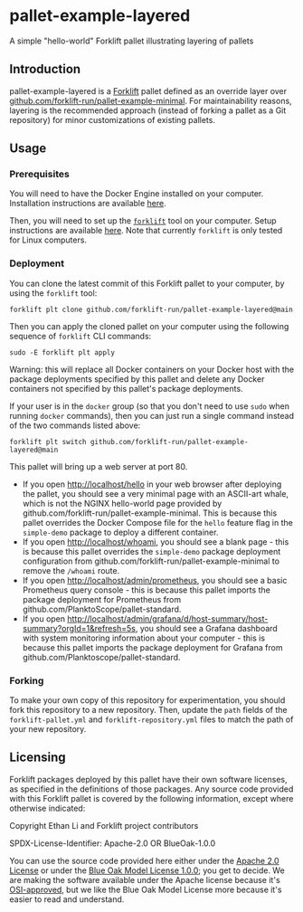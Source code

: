 # pallet-example-layered
A simple "hello-world" Forklift pallet illustrating layering of pallets

## Introduction

pallet-example-layered is a [Forklift](https://github.com/PlanktoScope/forklift) pallet defined as
an override layer over
[github.com/forklift-run/pallet-example-minimal](https://github.com/forklift-run/pallet-example-minimal).
For maintainability reasons, layering is the recommended approach (instead of forking a pallet as a
Git repository) for minor customizations of existing pallets.

## Usage

### Prerequisites

You will need to have the Docker Engine installed on your computer. Installation instructions are
available [here](https://docs.docker.com/engine/install/).

Then, you will need to set up the [`forklift`](https://github.com/PlanktoScope/forklift) tool on
your computer. Setup instructions are available
[here](https://github.com/PlanktoScope/forklift?tab=readme-ov-file#downloadinstall-forklift). Note
that currently `forklift` is only tested for Linux computers.

### Deployment

You can clone the latest commit of this Forklift pallet to your computer, by
using the `forklift` tool:
```
forklift plt clone github.com/forklift-run/pallet-example-layered@main
```

Then you can apply the cloned pallet on your computer using the following sequence of `forklift`
CLI commands:
```
sudo -E forklift plt apply
```

Warning: this will replace all Docker containers on your Docker host with the package deployments
specified by this pallet and delete any Docker containers not specified by this pallet's package
deployments.

If your user is in the `docker` group (so that you don't need to use `sudo` when running `docker`
commands), then you can just run a single command instead of the two commands listed above:

```
forklift plt switch github.com/forklift-run/pallet-example-layered@main
```

This pallet will bring up a web server at port 80.
- If you open <http://localhost/hello> in your web browser after deploying the pallet, you should
  see a very minimal page with an ASCII-art whale, which is not the NGINX hello-world page provided
  by github.com/forklift-run/pallet-example-minimal. This is because this pallet overrides the
  Docker Compose file for the `hello` feature flag in the `simple-demo` package to deploy a
  different container.
- If you open <http://localhost/whoami>, you should see a blank page - this is because this pallet
  overrides the `simple-demo` package deployment configuration from
  github.com/forklift-run/pallet-example-minimal to remove the `/whoami` route.
- If you open <http://localhost/admin/prometheus>, you should see a basic Prometheus query console -
  this is because this pallet imports the package deployment for Prometheus from
  github.com/PlanktoScope/pallet-standard.
- If you open <http://localhost/admin/grafana/d/host-summary/host-summary?orgId=1&refresh=5s>, you
  should see a Grafana dashboard with system monitoring information about your computer - this is
  because this pallet imports the package deployment for Grafana from
  github.com/Planktoscope/pallet-standard.

### Forking

To make your own copy of this repository for experimentation, you should fork this repository to a
new repository. Then, update the `path` fields of the `forklift-pallet.yml` and
`forklift-repository.yml` files to match the path of your new repository.

## Licensing

Forklift packages deployed by this pallet have their own software licenses, as specified in the
definitions of those packages. Any source code provided with this Forklift pallet is covered by the
following information, except where otherwise indicated:

Copyright Ethan Li and Forklift project contributors

SPDX-License-Identifier: Apache-2.0 OR BlueOak-1.0.0

You can use the source code provided here either under the
[Apache 2.0 License](https://www.apache.org/licenses/LICENSE-2.0)
or under the [Blue Oak Model License 1.0.0](https://blueoakcouncil.org/license/1.0.0);
you get to decide. We are making the software available under the Apache license because it's
[OSI-approved](https://writing.kemitchell.com/2019/05/05/Rely-on-OSI.html),
but we like the Blue Oak Model License more because it's easier to read and understand.
